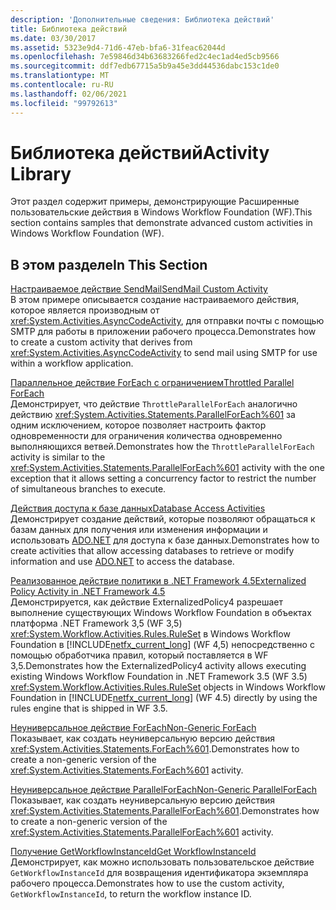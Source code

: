 ```yaml
---
description: 'Дополнительные сведения: Библиотека действий'
title: Библиотека действий
ms.date: 03/30/2017
ms.assetid: 5323e9d4-71d6-47eb-bfa6-31feac62044d
ms.openlocfilehash: 7e59846d34b63683266fed2c4ec1ad4ed5cb9566
ms.sourcegitcommit: ddf7edb67715a5b9a45e3dd44536dabc153c1de0
ms.translationtype: MT
ms.contentlocale: ru-RU
ms.lasthandoff: 02/06/2021
ms.locfileid: "99792613"
---
```

# <a name="activity-library"></a><span data-ttu-id="30430-103">Библиотека действий</span><span class="sxs-lookup"><span data-stu-id="30430-103">Activity Library</span></span>

<span data-ttu-id="30430-104">Этот раздел содержит примеры, демонстрирующие Расширенные пользовательские действия в Windows Workflow Foundation (WF).</span><span class="sxs-lookup"><span data-stu-id="30430-104">This section contains samples that demonstrate advanced custom activities in Windows Workflow Foundation (WF).</span></span>  
  
## <a name="in-this-section"></a><span data-ttu-id="30430-105">В этом разделе</span><span class="sxs-lookup"><span data-stu-id="30430-105">In This Section</span></span>

 [<span data-ttu-id="30430-106">Настраиваемое действие SendMail</span><span class="sxs-lookup"><span data-stu-id="30430-106">SendMail Custom Activity</span></span>](sendmail-custom-activity.md)  
 <span data-ttu-id="30430-107">В этом примере описывается создание настраиваемого действия, которое является производным от <xref:System.Activities.AsyncCodeActivity>, для отправки почты с помощью SMTP для работы в приложении рабочего процесса.</span><span class="sxs-lookup"><span data-stu-id="30430-107">Demonstrates how to create a custom activity that derives from <xref:System.Activities.AsyncCodeActivity> to send mail using SMTP for use within a workflow application.</span></span>  
  
 [<span data-ttu-id="30430-108">Параллельное действие ForEach с ограничением</span><span class="sxs-lookup"><span data-stu-id="30430-108">Throttled Parallel ForEach</span></span>](throttled-parallel-foreach.md)  
 <span data-ttu-id="30430-109">Демонстрирует, что действие `ThrottleParallelForEach` аналогично действию <xref:System.Activities.Statements.ParallelForEach%601> за одним исключением, которое позволяет настроить фактор одновременности для ограничения количества одновременно выполняющихся ветвей.</span><span class="sxs-lookup"><span data-stu-id="30430-109">Demonstrates how the `ThrottleParallelForEach` activity is similar to the <xref:System.Activities.Statements.ParallelForEach%601> activity with the one exception that it allows setting a concurrency factor to restrict the number of simultaneous branches to execute.</span></span>
  
 [<span data-ttu-id="30430-110">Действия доступа к базе данных</span><span class="sxs-lookup"><span data-stu-id="30430-110">Database Access Activities</span></span>](database-access-activities.md)  
 <span data-ttu-id="30430-111">Демонстрирует создание действий, которые позволяют обращаться к базам данных для получения или изменения информации и использовать [ADO.NET](../../data/adonet/index.md) для доступа к базе данных.</span><span class="sxs-lookup"><span data-stu-id="30430-111">Demonstrates how to create activities that allow accessing databases to retrieve or modify information and use [ADO.NET](../../data/adonet/index.md) to access the database.</span></span>  
  
 [<span data-ttu-id="30430-112">Реализованное действие политики в .NET Framework 4.5</span><span class="sxs-lookup"><span data-stu-id="30430-112">Externalized Policy Activity in .NET Framework 4.5</span></span>](externalized-policy-activity-in-net-framework-4-5.md)  
 <span data-ttu-id="30430-113">Демонстрируется, как действие ExternalizedPolicy4 разрешает выполнение существующих Windows Workflow Foundation в объектах платформа .NET Framework 3,5 (WF 3,5) <xref:System.Workflow.Activities.Rules.RuleSet> в Windows Workflow Foundation в [!INCLUDE[netfx_current_long](../../../../includes/netfx-current-long-md.md)] (WF 4,5) непосредственно с помощью обработчика правил, который поставляется в WF 3,5.</span><span class="sxs-lookup"><span data-stu-id="30430-113">Demonstrates how the ExternalizedPolicy4 activity allows executing existing Windows Workflow Foundation in .NET Framework 3.5 (WF 3.5) <xref:System.Workflow.Activities.Rules.RuleSet> objects in Windows Workflow Foundation in [!INCLUDE[netfx_current_long](../../../../includes/netfx-current-long-md.md)] (WF 4.5) directly by using the rules engine that is shipped in WF 3.5.</span></span>
  
 [<span data-ttu-id="30430-114">Неуниверсальное действие ForEach</span><span class="sxs-lookup"><span data-stu-id="30430-114">Non-Generic ForEach</span></span>](non-generic-foreach.md)  
 <span data-ttu-id="30430-115">Показывает, как создать неуниверсальную версию действия <xref:System.Activities.Statements.ForEach%601>.</span><span class="sxs-lookup"><span data-stu-id="30430-115">Demonstrates how to create a non-generic version of the <xref:System.Activities.Statements.ForEach%601> activity.</span></span>  
  
 [<span data-ttu-id="30430-116">Неуниверсальное действие ParallelForEach</span><span class="sxs-lookup"><span data-stu-id="30430-116">Non-Generic ParallelForEach</span></span>](non-generic-parallelforeach.md)  
 <span data-ttu-id="30430-117">Показывает, как создать неуниверсальную версию действия <xref:System.Activities.Statements.ParallelForEach%601>.</span><span class="sxs-lookup"><span data-stu-id="30430-117">Demonstrates how to create a non-generic version of the <xref:System.Activities.Statements.ParallelForEach%601> activity.</span></span>  
  
 [<span data-ttu-id="30430-118">Получение GetWorkflowInstanceId</span><span class="sxs-lookup"><span data-stu-id="30430-118">Get WorkflowInstanceId</span></span>](get-workflowinstanceid.md)  
 <span data-ttu-id="30430-119">Демонстрирует, как можно использовать пользовательское действие `GetWorkflowInstanceId` для возвращения идентификатора экземпляра рабочего процесса.</span><span class="sxs-lookup"><span data-stu-id="30430-119">Demonstrates how to use the custom activity, `GetWorkflowInstanceId`, to return the workflow instance ID.</span></span>
